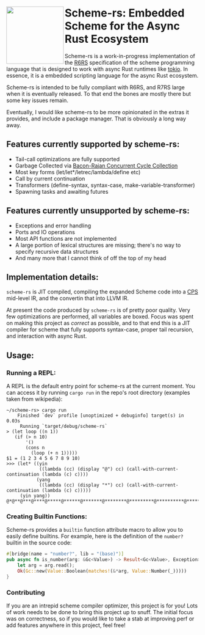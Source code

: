 # <img align="left" width="150px" src="logo.png"> Scheme-rs: Embedded Scheme for the Async Rust Ecosystem

Scheme-rs is a work-in-progress implementation of the [R6RS](https://www.r6rs.org/final/r6rs.pdf) specification
of the scheme programming language that is designed to work with async Rust runtimes like [tokio](https://tokio.rs/).
In essence, it is a embedded scripting language for the async Rust ecosystem.

Scheme-rs is intended to be fully compliant with R6RS, and R7RS large when it is eventually released. To that end
the bones are mostly there but some key issues remain. 

Eventually, I would like scheme-rs to be more opinionated in the extras it provides, and include a package manager.
That is obviously a long way away.

## Features currently supported by scheme-rs:

- Tail-call optimizations are fully supported 
- Garbage Collected via [Bacon-Rajan Concurrent Cycle Collection](https://pages.cs.wisc.edu/~cymen/misc/interests/Bacon01Concurrent.pdf)
- Most key forms (let/let*/letrec/lambda/define etc)
- Call by current continuation
- Transformers (define-syntax, syntax-case, make-variable-transformer)
- Spawning tasks and awaiting futures

## Features currently unsupported by scheme-rs: 

- Exceptions and error handling
- Ports and IO operations
- Most API functions are not implemented
- A large portion of lexical structures are missing; there's no way to specify recursive data structures
- And many more that I cannot think of off the top of my head

## Implementation details:

`scheme-rs` is JIT compiled, compiling the expanded Scheme code into a [CPS](https://en.wikipedia.org/wiki/Continuation-passing_style) 
mid-level IR, and the convertin that into LLVM IR. 

At present the code produced by `scheme-rs` is of pretty poor quality. Very few optimizations are performed, all variables 
are boxed. Focus was spent on making this project as _correct_ as possible, and to that end this is a JIT compiler for 
scheme that fully supports syntax-case, proper tail recursion, and interaction with async Rust.

## Usage:

### Running a REPL:

A REPL is the default entry point for scheme-rs at the current moment. You can access it by running `cargo run`
in the repo's root directory (examples taken from wikipedia):

```
~/scheme-rs> cargo run
    Finished `dev` profile [unoptimized + debuginfo] target(s) in 0.03s
     Running `target/debug/scheme-rs`
> (let loop ((n 1))
   (if (> n 10)
       '()
       (cons n
         (loop (+ n 1)))))
$1 = (1 2 3 4 5 6 7 8 9 10)
>>> (let* ((yin
            ((lambda (cc) (display "@") cc) (call-with-current-continuation (lambda (c) c))))
           (yang
            ((lambda (cc) (display "*") cc) (call-with-current-continuation (lambda (c) c)))))
     (yin yang))
@*@**@***@****@*****@******@*******@********@*********@**********@***********@**********...^C
```

### Creating Builtin Functions:

Scheme-rs provides a `builtin` function attribute macro to allow you to easily define builtins. For example,
here is the definition of the `number?` builtin in the source code:

```rust
#[bridge(name = "number?", lib = "(base)")]
pub async fn is_number(arg: &Gc<Value>) -> Result<Gc<Value>, Exception> {
    let arg = arg.read();
    Ok(Gc::new(Value::Boolean(matches!(&*arg, Value::Number(_)))))
}
```

### Contributing

If you are an intrepid scheme compiler optimizer, this project is for you! Lots of work needs to be done
to bring this project up to snuff. The initial focus was on correctness, so if you would like to take a
stab at improving perf or add features anywhere in this project, feel free!


